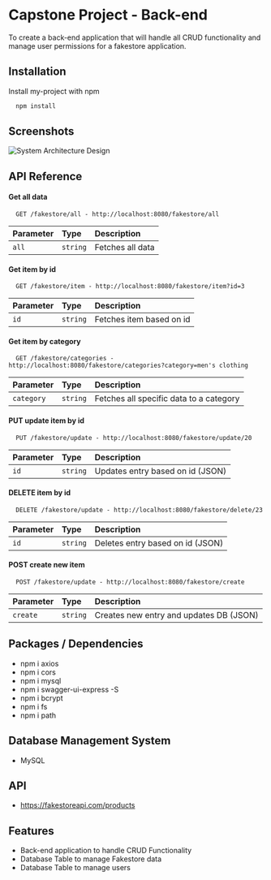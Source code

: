 
# Capstone Project - Back-end

To create a back-end application that will handle all CRUD functionality and manage user permissions for a fakestore application.



## Installation

Install my-project with npm

```bash
  npm install

```
    
## Screenshots

![System Architecture Design](https://user-images.githubusercontent.com/115436217/211714815-1cbe3b83-a15d-438e-ad44-6e4bcf0a350e.png)


## API Reference

#### Get all data

```http
  GET /fakestore/all - http://localhost:8080/fakestore/all
```

| Parameter | Type     | Description                       |
| :-------- | :------- | :-------------------------------- |
| `all`      | `string` | Fetches all data |

#### Get item by id

```http
  GET /fakestore/item - http://localhost:8080/fakestore/item?id=3
```

| Parameter | Type     | Description                |
| :-------- | :------- | :------------------------- |
| `id` | `string` | Fetches item based on id|

#### Get item by category

```http
  GET /fakestore/categories - http://localhost:8080/fakestore/categories?category=men's clothing
```

| Parameter | Type     | Description                |
| :-------- | :------- | :------------------------- |
| `category` | `string` | Fetches all specific data to a category|

#### PUT update item by id

```http
  PUT /fakestore/update - http://localhost:8080/fakestore/update/20
```

| Parameter | Type     | Description                |
| :-------- | :------- | :------------------------- |
| `id` | `string` | Updates entry based on id (JSON)|

#### DELETE item by id

```http
  DELETE /fakestore/update - http://localhost:8080/fakestore/delete/23
```

| Parameter | Type     | Description                |
| :-------- | :------- | :------------------------- |
| `id` | `string` | Deletes entry based on id (JSON)|

#### POST create new item

```http
  POST /fakestore/update - http://localhost:8080/fakestore/create
```

| Parameter | Type     | Description                |
| :-------- | :------- | :------------------------- |
| `create` | `string` | Creates new entry and updates DB (JSON)|



## Packages / Dependencies


* npm i axios
* npm i cors
* npm i mysql
* npm i swagger-ui-express -S
* npm i bcrypt
* npm i fs
* npm i path

## Database Management System

* MySQL

## API

* https://fakestoreapi.com/products

## Features

- Back-end application to handle CRUD Functionality
- Database Table to manage Fakestore data
- Database Table to manage users


